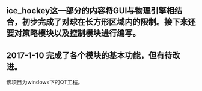 ## ice_hockey这一部分的内容将GUI与物理引擎相结合，初步完成了对球在长方形区域内的限制。接下来还要对策略模块以及控制模块进行编写。
## 2017-1-10 完成了各个模块的基本功能，但有待改进。
该项目为windows下的QT工程。
